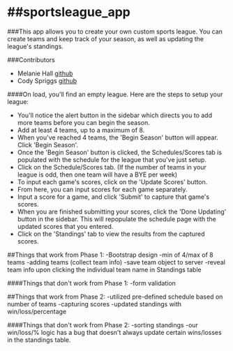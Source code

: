 ##sportsleague_app
================
###This app allows you to create your own custom sports league. You can create teams and keep track of your season, as well as updating the league's standings.  


###Contributors
 * Melanie Hall [github](https://github.com/melaniehall)
 * Cody Spriggs [github](https://github.com/cspriggs220/)

####On load, you'll find an empty league.  Here are the steps to setup your league:

 - You'll notice the alert button in the sidebar which directs you to add more teams before you can begin the season.
 - Add at least 4 teams, up to a maximum of 8.
 - When you've reached 4 teams, the 'Begin Season' button will appear.  Click 'Begin Season'.
 - Once the 'Begin Season' button is clicked, the Schedules/Scores tab is populated with the schedule for the league that you've just setup.
 - Click on the Schedule/Scores tab. (If the number of teams in your league is odd, then one team will have a BYE per week)
 - To input each game's scores, click on the 'Update Scores' button.
 - From here, you can input scores for each game separately.  
 - Input a score for a game, and click 'Submit' to capture that game's scores.
 - When you are finished submitting your scores, click the 'Done Updating' button in the sidebar.  This will repopulate the schedule page with the updated scores that you entered.
 - Click on the 'Standings' tab to view the results from the captured scores.

##Things that work from Phase 1:
-Bootstrap design
-min of 4/max of 8 teams
-adding teams (collect team info)
-save team object to server
-reveal team info upon clicking the individual team name in Standings table

####Things that don't work from Phase 1:
-form validation

##Things that work from Phase 2:
-utilized pre-defined schedule based on number of teams
-capturing scores
-updated standings with win/loss/percentage

####Things that don't work from Phase 2:
-sorting standings
-our win/loss/% logic has a bug that doesn't always update certain wins/losses in the standings table.
